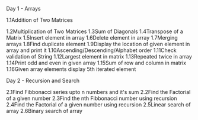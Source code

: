 Day 1 - Arrays

1.1Addition of Two Matrices

1.2Multiplication of Two Matrices
1.3Sum of Diagonals
1.4Transpose of a Matrix
1.5Insert element in array
1.6Delete element in array
1.7Merging arrays
1.8Find duplicate element
1.9Display the location of given element in array and print it
1.10Ascending/Descending/Alphabet order
1.11Check validation of String
1.12Largest element in matrix
1.13Repeated twice in array
1.14Print odd and even in given array
1.15Sum of row and column in matrix
1.16Given array elements display 5th iterated element

Day 2 - Recursion and Search

2.1Find Fibbonacci series upto n numbers and it's sum
2.2Find the Factorial of a given number
2.3Find the nth Fibbonacci number using recursion
2.4Find the Factorial of a given number using recursion
2.5Linear search of array
2.6Binary search of array
